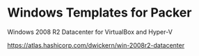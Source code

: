 # Windows Templates for Packer

Windows 2008 R2 Datacenter for VirtualBox and Hyper-V

https://atlas.hashicorp.com/dwickern/win-2008r2-datacenter
